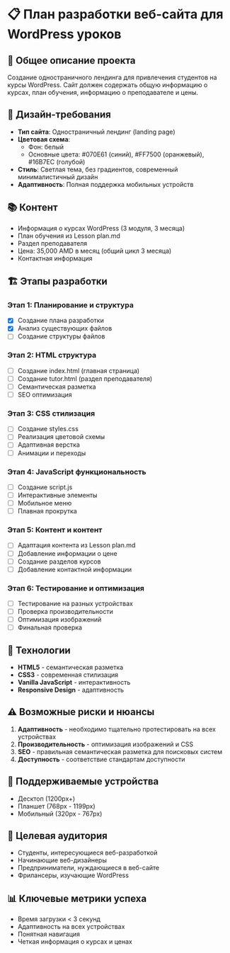 # 📋 План разработки веб-сайта для WordPress уроков

## 🎯 Общее описание проекта
Создание одностраничного лендинга для привлечения студентов на курсы WordPress. Сайт должен содержать общую информацию о курсах, план обучения, информацию о преподавателе и цены.

## 🎨 Дизайн-требования
- **Тип сайта**: Одностраничный лендинг (landing page)
- **Цветовая схема**: 
  - Фон: белый
  - Основные цвета: #070E61 (синий), #FF7500 (оранжевый), #16B7EC (голубой)
- **Стиль**: Светлая тема, без градиентов, современный минималистичный дизайн
- **Адаптивность**: Полная поддержка мобильных устройств

## 📚 Контент
- Информация о курсах WordPress (3 модуля, 3 месяца)
- План обучения из Lesson plan.md
- Раздел преподавателя
- Цена: 35,000 AMD в месяц (общий цикл 3 месяца)
- Контактная информация

## 🏗️ Этапы разработки

### Этап 1: Планирование и структура
- [x] Создание плана разработки
- [x] Анализ существующих файлов
- [ ] Создание структуры файлов

### Этап 2: HTML структура
- [ ] Создание index.html (главная страница)
- [ ] Создание tutor.html (раздел преподавателя)
- [ ] Семантическая разметка
- [ ] SEO оптимизация

### Этап 3: CSS стилизация
- [ ] Создание styles.css
- [ ] Реализация цветовой схемы
- [ ] Адаптивная верстка
- [ ] Анимации и переходы

### Этап 4: JavaScript функциональность
- [ ] Создание script.js
- [ ] Интерактивные элементы
- [ ] Мобильное меню
- [ ] Плавная прокрутка

### Этап 5: Контент и контент
- [ ] Адаптация контента из Lesson plan.md
- [ ] Добавление информации о цене
- [ ] Создание разделов курсов
- [ ] Добавление контактной информации

### Этап 6: Тестирование и оптимизация
- [ ] Тестирование на разных устройствах
- [ ] Проверка производительности
- [ ] Оптимизация изображений
- [ ] Финальная проверка

## 🚀 Технологии
- **HTML5** - семантическая разметка
- **CSS3** - современная стилизация
- **Vanilla JavaScript** - интерактивность
- **Responsive Design** - адаптивность

## ⚠️ Возможные риски и нюансы
1. **Адаптивность** - необходимо тщательно протестировать на всех устройствах
2. **Производительность** - оптимизация изображений и CSS
3. **SEO** - правильная семантическая разметка для поисковых систем
4. **Доступность** - соответствие стандартам доступности

## 📱 Поддерживаемые устройства
- Десктоп (1200px+)
- Планшет (768px - 1199px)
- Мобильный (320px - 767px)

## 🎯 Целевая аудитория
- Студенты, интересующиеся веб-разработкой
- Начинающие веб-дизайнеры
- Предприниматели, нуждающиеся в веб-сайте
- Фрилансеры, изучающие WordPress

## 📊 Ключевые метрики успеха
- Время загрузки < 3 секунд
- Адаптивность на всех устройствах
- Понятная навигация
- Четкая информация о курсах и ценах
